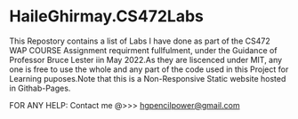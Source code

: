 # HaileGhirmay.CS472Labs
This Repostory contains a list of Labs I have done as part of the CS472 WAP COURSE Assignment requirment fullfulment, under the Guidance of Professor Bruce Lester iin May 2022.As they are liscenced under MIT, any one is free to use the whole and any part of the code used in this Project for Learning puposes.Note that this is a Non-Responsive Static website hosted in Githab-Pages.

FOR ANY HELP: Contact me @>>>   hgpencilpower@gmail.com
            
